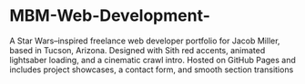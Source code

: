 # MBM-Web-Development-
A Star Wars–inspired freelance web developer portfolio for Jacob Miller, based in Tucson, Arizona. Designed with Sith red accents, animated lightsaber loading, and a cinematic crawl intro. Hosted on GitHub Pages and includes project showcases, a contact form, and smooth section transitions
